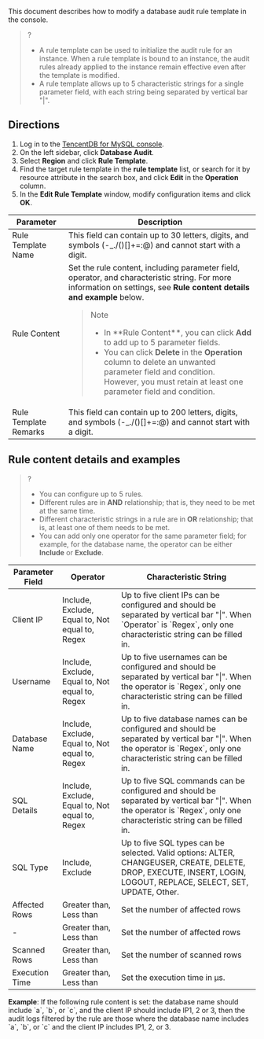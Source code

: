 ﻿This document describes how to modify a database audit rule template in the console.
>?
>- A rule template can be used to initialize the audit rule for an instance. When a rule template is bound to an instance, the audit rules already applied to the instance remain effective even after the template is modified.
>- A rule template allows up to 5 characteristic strings for a single parameter field, with each string being separated by vertical bar "|".

## Directions
1. Log in to the [TencentDB for MySQL console](https://console.cloud.tencent.com/cdb/instance).
2. On the left sidebar, click **Database Audit**.
3. Select **Region** and click **Rule Template**.
4. Find the target rule template in the **rule template** list, or search for it by resource attribute in the search box, and click **Edit** in the **Operation** column.
5. In the **Edit Rule Template** window, modify configuration items and click **OK**.
<table>
<thead><tr><th>Parameter</th><th>Description</th></tr></thead>
<tbody><tr>
<td>Rule Template Name</td>
<td>This field can contain up to 30 letters, digits, and symbols (-_./()[]+=:@) and cannot start with a digit.</td></tr>
<tr>
<td>Rule Content</td>
<td>Set the rule content, including parameter field, operator, and characteristic string. For more information on settings, see <strong>Rule content details and example</strong> below. <blockquote class="rno-document-tips rno-document-tips-notice">    <div class="rno-document-tips-body">        <i class="rno-document-tip-icon"></i>        <div class="rno-document-tip-title">Note</div>        <div class="rno-document-tip-desc"><ul><li>In **Rule Content**, you can click <strong>Add</strong> to add up to 5 parameter fields.</li><li>You can click <strong>Delete</strong> in the <strong>Operation</strong> column to delete an unwanted parameter field and condition. However, you must retain at least one parameter field and condition.</li></ul></div>    </div></blockquote></td></tr>
<tr>
<td>Rule Template Remarks</td>
<td>This field can contain up to 200 letters, digits, and symbols (-_./()[]+=:@) and cannot start with a digit.</td></tr>
</tbody></table>

## Rule content details and examples
>?
>- You can configure up to 5 rules.
>- Different rules are in **AND** relationship; that is, they need to be met at the same time.
>- Different characteristic strings in a rule are in **OR** relationship; that is, at least one of them needs to be met.
>- You can add only one operator for the same parameter field; for example, for the database name, the operator can be either **Include** or **Exclude**.

<table>
<thead><tr><th>Parameter Field</th><th>Operator</th><th>Characteristic String</th></tr>
</thead>
<tbody><tr>
<td>Client IP</td>
<td>Include, Exclude, Equal to, Not equal to, Regex</td>
<td>Up to five client IPs can be configured and should be separated by vertical bar "|". When `Operator` is `Regex`, only one characteristic string can be filled in.</td></tr>
<tr>
<td>Username</td>
<td>Include, Exclude, Equal to, Not equal to, Regex</td>
<td>Up to five usernames can be configured and should be separated by vertical bar "|". When the operator is `Regex`, only one characteristic string can be filled in.</td></tr>
<tr>
<td>Database Name</td>
<td>Include, Exclude, Equal to, Not equal to, Regex</td>
<td>Up to five database names can be configured and should be separated by vertical bar "|". When the operator is `Regex`, only one characteristic string can be filled in.</td></tr>
<tr>
<td>SQL Details</td>
<td>Include, Exclude, Equal to, Not equal to, Regex</td>
<td>Up to five SQL commands can be configured and should be separated by vertical bar "|". When the operator is `Regex`, only one characteristic string can be filled in.</td></tr>
<tr>
<td>SQL Type</td>
<td>Include, Exclude</td>
<td>Up to five SQL types can be selected. Valid options: ALTER, CHANGEUSER, CREATE, DELETE, DROP, EXECUTE, INSERT, LOGIN, LOGOUT, REPLACE, SELECT, SET, UPDATE, Other.</td></tr>
<tr>
<td>Affected Rows</td>
<td>Greater than, Less than</td>
<td>Set the number of affected rows</td></tr>
<tr>
<td> - </td>
<td>Greater than, Less than</td>
<td>Set the number of affected rows</td></tr>
<tr>
<td>Scanned Rows</td>
<td>Greater than, Less than</td>
<td>Set the number of scanned rows</td></tr>
<tr>
<td>Execution Time</td>
<td>Greater than, Less than</td>
<td>Set the execution time in μs.</td></tr>
</tbody></table>
<b>Example</b>: If the following rule content is set: the database name should include `a`, `b`, or `c`, and the client IP should include IP1, 2 or 3, then the audit logs filtered by the rule are those where the database name includes `a`, `b`, or `c` and the client IP includes IP1, 2, or 3.



